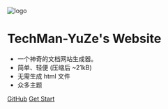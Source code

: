![logo](a.png)

<h1 color="Bule">TechMan-YuZe's Website</h1>

- 一个神奇的文档网站生成器。
- 简单、轻便 (压缩后 ~21kB)
- 无需生成 html 文件
- 众多主题

[GitHub](https://github.com/docsifyjs/docsify/)
[Get Start](/)

